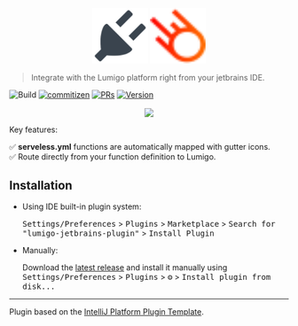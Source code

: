 <p align="center">
<img src="src/main/resources/icons/apex-plugin-svgrepo-com.svg" alt="Lumigo logo" style="height: 100px; width:100px;"/>
<img src="src/main/resources/icons/lumigo-logo.svg" alt="Lumigo logo" style="height: 100px; width:100px;"/>
</p>

> Integrate with the Lumigo platform right from your jetbrains IDE.

![Build](https://github.com/lumigo-io/lumigo-intellij-plugin/workflows/Build/badge.svg)
[![commitizen](https://img.shields.io/badge/commitizen-friendly-brightgreen.svg?style=flat-square)](https://www.conventionalcommits.org/en/v1.0.0/)
[![PRs](https://img.shields.io/badge/PRs-welcome-brightgreen.svg?style=flat-square)](https://github.com/lumigo-io/lumigo-intellij-plugin/pulls)
[![Version](https://img.shields.io/jetbrains/plugin/v/PLUGIN_ID.svg)](https://plugins.jetbrains.com/plugin/PLUGIN_ID)

<div align="center">
<img src="https://media.giphy.com/media/6CzvmNov6xqZGQ0ozV/giphy.gif" align="center"/>
</div>


Key features:

✅&nbsp;<b>serveless.yml</b> functions are automatically mapped with gutter icons. <br>
✅&nbsp;Route directly from your function definition to Lumigo.<br>

## Installation

- Using IDE built-in plugin system:
  
  <kbd>Settings/Preferences</kbd> > <kbd>Plugins</kbd> > <kbd>Marketplace</kbd> > <kbd>Search for "lumigo-jetbrains-plugin"</kbd> >
  <kbd>Install Plugin</kbd>
  
- Manually:

  Download the [latest release](https://github.com/lumigo-io/lumigo-intellij-plugin/releases/latest) and install it manually using
  <kbd>Settings/Preferences</kbd> > <kbd>Plugins</kbd> > <kbd>⚙️</kbd> > <kbd>Install plugin from disk...</kbd>


---
Plugin based on the [IntelliJ Platform Plugin Template][template].

[template]: https://github.com/JetBrains/intellij-platform-plugin-template

<!-- Plugin description -->
<!-- Plugin description end -->
